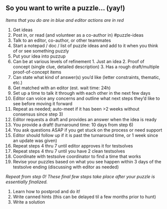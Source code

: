 ## So you want to write a puzzle… (yay!)

_Items that you do are in blue and editor actions are in red_

1. Get ideas
  1. Post in, or read (and volunteer as a co-author in) #puzzle-ideas
  2. Talk to an editor, co-author, or other teammates
  3. Start a notepad / doc / list of puzzle ideas and add to it when you think of or see something puzzly
2. Put your idea into puzzup
  1. Can be at various levels of refinement
    1. Just an idea
    2. Proof of concept (single clue, detailed description)
    3. Has a rough draft/multiple proof-of-concept items
  2. Can state what kind of answer(s) you’d like (letter constraints, thematic, etc.)
3. Get matched with an editor (est. wait time: 24h)
4. Set up a time to talk it through with each other in the next few days
5. Editor can voice any concerns and outline what next steps they’d like to see before moving it forward
  1. Repeat as needed; auto-meet if it has been >2 weeks without consensus since step 3)
6. Editor requests a draft and provides an answer when the idea is ready
7. You provide a draft! (turnaround time: 10 days from step 6)
  1. You ask questions ASAP if you get stuck on the process or need support
  2. Editor should follow up if it is past the turnaround time, or 1 week since an update was given)
8. Repeat steps 4 thru 7 until editor approves it for testsolves
9. Repeat steps 4 thru 7 until you have 2 clean testsolves
  1. Coordinate with testsolve coordinator to find a time that works
  2. Revise your puzzles based on what you see happen within 3 days of the testsolve ending (discussing with editor as needed)


*Repeat from step 0! These final few steps take place after your puzzle is essentially finalized.*
1. Learn how to postprod and do it!
2. Write canned hints (this can be delayed til a few months prior to hunt)
3. Write a solution
